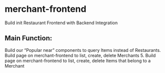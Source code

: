 # merchant-frontend
Build init Restaurant Frontend with Backend Integration

## Main Function:

 Build our “Popular near” components to query Items instead of Restaurants. 
 Build page on merchant-frontend to list, create, delete Merchants 5. 
 Build page on merchant-frontend to list, create, delete Items that belong to a Merchant